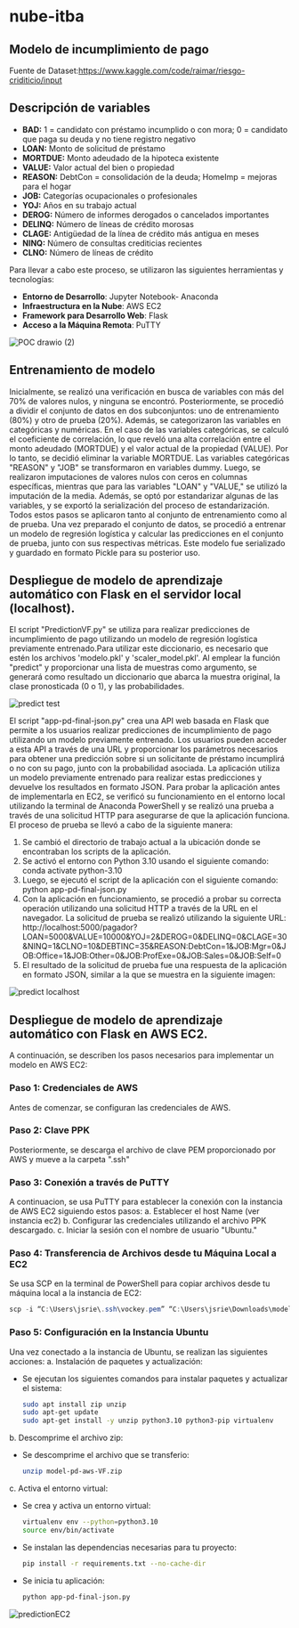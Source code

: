 # nube-itba

## Modelo de incumplimiento de pago

Fuente de Dataset:https://www.kaggle.com/code/raimar/riesgo-criditicio/input

## Descripción de variables

- **BAD:** 1 = candidato con préstamo incumplido o con mora; 0 = candidato que paga su deuda y no tiene registro negativo
- **LOAN:** Monto de solicitud de préstamo
- **MORTDUE:** Monto adeudado de la hipoteca existente
- **VALUE:** Valor actual del bien o propiedad
- **REASON:** DebtCon = consolidación de la deuda; HomeImp = mejoras para el hogar
- **JOB:** Categorías ocupacionales o profesionales
- **YOJ:** Años en su trabajo actual
- **DEROG:** Número de informes derogados o cancelados importantes
- **DELINQ:** Número de líneas de crédito morosas
- **CLAGE:** Antigüedad de la línea de crédito más antigua en meses
- **NINQ:** Número de consultas crediticias recientes
- **CLNO:** Número de líneas de crédito

Para llevar a cabo este proceso, se utilizaron las siguientes herramientas y tecnologías:
- **Entorno de Desarrollo**: Jupyter Notebook- Anaconda
- **Infraestructura en la Nube**: AWS EC2
- **Framework para Desarrollo Web**: Flask
- **Acceso a la Máquina Remota**: PuTTY

![POC drawio (2)](https://github.com/johannarie/nube-itba/assets/75706210/a7fa884b-3c07-4b1d-b650-09d79a75a7fb)

## Entrenamiento de modelo

Inicialmente, se realizó una verificación en busca de variables con más del 70% de valores nulos, y ninguna se encontró.
Posteriormente, se procedió a dividir el conjunto de datos en dos subconjuntos: uno de entrenamiento (80%) y otro de prueba (20%). Además, se categorizaron las variables en categóricas y numéricas.
En el caso de las variables categóricas, se calculó el coeficiente de correlación, lo que reveló una alta correlación entre el monto adeudado (MORTDUE) y el valor actual de la propiedad (VALUE). Por lo tanto, se decidió eliminar la variable MORTDUE.
Las variables categóricas "REASON" y "JOB" se transformaron en variables dummy. Luego, se realizaron imputaciones de valores nulos con ceros en columnas específicas, mientras que para las variables "LOAN" y "VALUE," se utilizó la imputación de la media.
Además, se optó por estandarizar algunas de las variables, y se exportó la serialización del proceso de estandarización. Todos estos pasos se aplicaron tanto al conjunto de entrenamiento como al de prueba.
Una vez preparado el conjunto de datos, se procedió a entrenar un modelo de regresión logística y calcular las predicciones en el conjunto de prueba, junto con sus respectivas métricas. Este modelo fue serializado y guardado en formato Pickle para su posterior uso.

## Despliegue de modelo de aprendizaje automático con Flask en el servidor local (localhost).

El script "PredictionVF.py" se utiliza para realizar predicciones de incumplimiento de pago utilizando un modelo de regresión logística previamente entrenado.Para utilizar este diccionario, es necesario que estén los archivos 'modelo.pkl' y 'scaler_model.pkl'.
Al emplear la función "predict" y proporcionar una lista de muestras como argumento, se generará como resultado un diccionario que abarca la muestra original, la clase pronosticada (0 o 1), y las probabilidades.

![predict test](https://github.com/johannarie/nube-itba/assets/75706210/58531065-d2df-4cad-8529-be8f166137fd)
 
El script "app-pd-final-json.py" crea una API web basada en Flask que permite a los usuarios realizar predicciones de incumplimiento de pago utilizando un modelo previamente entrenado. Los usuarios pueden acceder a esta API a través de una URL y proporcionar los parámetros necesarios para obtener una predicción sobre si un solicitante de préstamo incumplirá o no con su pago, junto con la probabilidad asociada. La aplicación utiliza un modelo previamente entrenado para realizar estas predicciones y devuelve los resultados en formato JSON.
Para probar la aplicación antes de implementarla en EC2, se verificó su funcionamiento en el entorno local utilizando la terminal de Anaconda PowerShell y se realizó una prueba a través de una solicitud HTTP para asegurarse de que la aplicación funciona. El proceso de prueba se llevó a cabo de la siguiente manera:
1. Se cambió el directorio de trabajo actual a la ubicación donde se encontraban los scripts de la aplicación.
2. Se activó el entorno con Python 3.10 usando el siguiente comando:
   conda activate python-3.10
3. Luego, se ejecutó el script de la aplicación con el siguiente comando:
   python app-pd-final-json.py
4. Con la aplicación en funcionamiento, se procedió a probar su correcta operación utilizando una solicitud HTTP a través de la URL en el navegador. La solicitud de prueba se realizó utilizando la siguiente URL:
http://localhost:5000/pagador?LOAN=5000&VALUE=10000&YOJ=2&DEROG=0&DELINQ=0&CLAGE=30&NINQ=1&CLNO=10&DEBTINC=35&REASON:DebtCon=1&JOB:Mgr=0&JOB:Office=1&JOB:Other=0&JOB:ProfExe=0&JOB:Sales=0&JOB:Self=0
5. El resultado de la solicitud de prueba fue una respuesta de la aplicación en formato JSON, similar a la que se muestra en la siguiente imagen:
   
![predict localhost](https://github.com/johannarie/nube-itba/assets/75706210/c2f7bac1-7116-4da5-baac-8c63221acc6f)

## Despliegue de modelo de aprendizaje automático con Flask en AWS EC2.
A continuación, se describen los pasos necesarios para implementar un modelo en AWS EC2:
### Paso 1: Credenciales de AWS
Antes de comenzar, se configuran las credenciales de AWS.

### Paso 2: Clave PPK 
Posteriormente, se descarga el archivo de clave PEM proporcionado por AWS y mueve a la carpeta ".ssh" 

### Paso 3: Conexión a través de PuTTY
A continuacion, se usa PuTTY para establecer la conexión con la instancia de AWS EC2 siguiendo estos pasos:
  a.	Establecer el host Name (ver instancia ec2)
  b.	Configurar las credenciales utilizando el archivo PPK descargado.
  c.	Iniciar la sesión con el nombre de usuario "Ubuntu."

### Paso 4: Transferencia de Archivos desde tu Máquina Local a EC2
Se usa SCP en la terminal de PowerShell para copiar archivos desde tu máquina local a la instancia de EC2:
```powershell
scp -i “C:\Users\jsrie\.ssh\vockey.pem” “C:\Users\jsrie\Downloads\model-pd-aws-VF.zip” ubuntu@ec2-34-235-114-77.compute-1.amazonaws.com:

```
### Paso 5: Configuración en la Instancia Ubuntu
Una vez conectado a la instancia de Ubuntu, se realizan las siguientes acciones:
a. Instalación de paquetes y actualización:
   - Se ejecutan los siguientes comandos para instalar paquetes y actualizar el sistema:
     ```bash
     sudo apt install zip unzip
     sudo apt-get update
     sudo apt-get install -y unzip python3.10 python3-pip virtualenv
     ```
b. Descomprime el archivo zip:
   - Se descomprime el archivo que se transferio:
     ```bash
     unzip model-pd-aws-VF.zip
     ```
c. Activa el entorno virtual:
   - Se crea y activa un entorno virtual:
     ```bash
     virtualenv env --python=python3.10
     source env/bin/activate
     ```
   - Se instalan las dependencias necesarias para tu proyecto:
     ```bash
     pip install -r requirements.txt --no-cache-dir
     ```
   - Se inicia tu aplicación:
     ```bash
     python app-pd-final-json.py
     ```
     
![predictionEC2](https://github.com/johannarie/nube-itba/assets/75706210/d9afc074-0231-4b02-9821-fc2f0997bf21)
